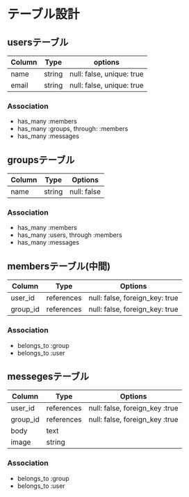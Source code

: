 # テーブル設計

## usersテーブル

|Column|Type|options|
|------|----|-------|
|name|string|null: false, unique: true|
|email|string|null: false, unique: true|

### Association
- has_many :members
- has_many :groups, through: :members
- has_many :messages

## groupsテーブル

|Column|Type|Options|
|------|----|-------|
|name|string|null: false|

### Association
- has_many :members
- has_many :users, through :members
- has_many :messages


## membersテーブル(中間)

|Column|Type|Options|
|------|----|-------|
|user_id|references|null: false, foreign_key: true|
|group_id|references|null: false, foreign_key: true|

### Association
- belongs_to :group
- belongs_to :user


## messegesテーブル

|Column|Type|Options|
|------|----|-------|
|user_id|references|null: false, foreign_key :true|
|group_id|references|null: false, foreign_key :true|
|body|text|
|image|string|

### Association
- belongs_to :group
- belongs_to :user
